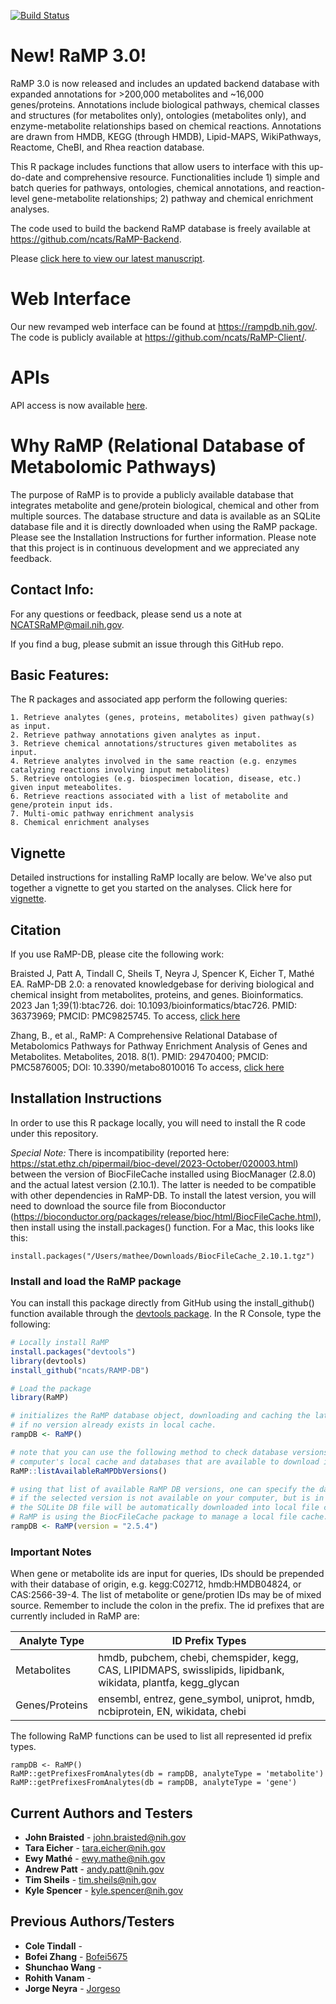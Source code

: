 [![Build Status](https://api.travis-ci.com/ncats/RaMP-DB.svg?branch=sqlite)](https://travis-ci.com/github/ncats/RaMP-DB)

# New!  RaMP 3.0!

RaMP 3.0 is now released and includes an updated backend database with 
expanded annotations for >200,000 metabolites and ~16,000 genes/proteins.  Annotations include biological pathways, chemical classes and structures (for metabolites only), ontologies (metabolites only), and enzyme-metabolite relationships based on chemical reactions. Annotations are drawn from HMDB, KEGG (through HMDB), Lipid-MAPS, WikiPathways, Reactome, CheBI, and Rhea reaction database. 

This R package includes functions that allow users to interface with this up-do-date and comprehensive resource.  Functionalities include 1) simple and batch queries for pathways, ontologies, chemical annotations, and reaction-level gene-metabolite relationships; 2) pathway and chemical enrichment analyses.

The code used to build the backend RaMP database is freely available at https://github.com/ncats/RaMP-Backend.

Please [click here to view our latest manuscript](https://pubmed.ncbi.nlm.nih.gov/36373969/).

# Web Interface
Our new revamped web interface can be found at https://rampdb.nih.gov/.  The code is publicly available at https://github.com/ncats/RaMP-Client/.

# APIs
API access is now available [here](https://rampdb.nih.gov/api).

# Why RaMP (Relational Database of Metabolomic Pathways)

The purpose of RaMP is to provide a publicly available database that integrates metabolite and gene/protein biological, 
chemical and other from multiple sources. The database structure and data is available as an SQLite database file and it is directly downloaded when using the RaMP package.
Please see the Installation Instructions for further information.
Please note that this project is in continuous development and we appreciated any feedback. 

## Contact Info:
For any questions or feedback, please send us a note at [NCATSRaMP@mail.nih.gov](NCATSRaMP@mail.nih.gov). 

If you find a bug, please submit an issue through this GitHub repo. 

## Basic Features:
The R packages and associated app perform  the following queries:

	1. Retrieve analytes (genes, proteins, metabolites) given pathway(s) as input.
	2. Retrieve pathway annotations given analytes as input.
	3. Retrieve chemical annotations/structures given metabolites as input.
	4. Retrieve analytes involved in the same reaction (e.g. enzymes catalyzing reactions involving input metabolites)
	5. Retrieve ontologies (e.g. biospecimen location, disease, etc.) given input meteabolites.
	6. Retrieve reactions associated with a list of metabolite and gene/protein input ids.     
	7. Multi-omic pathway enrichment analysis
	8. Chemical enrichment analyses

## Vignette
Detailed instructions for installing RaMP locally are below.  We've also put together a vignette to get you started on the analyses.  Click here for [vignette](https://ncats.github.io/RaMP-DB/Updated_RaMP_Vignette.html).


## Citation
If you use RaMP-DB, please cite the following work:

Braisted J, Patt A, Tindall C, Sheils T, Neyra J, Spencer K, Eicher T, Mathé EA. RaMP-DB 2.0: a renovated knowledgebase for deriving biological and chemical insight from metabolites, proteins, and genes. Bioinformatics. 2023 Jan 1;39(1):btac726. doi: 10.1093/bioinformatics/btac726. PMID: 36373969; PMCID: PMC9825745.
To access, [click here](https://pubmed.ncbi.nlm.nih.gov/36373969/)

Zhang, B., et al., RaMP: A Comprehensive Relational Database of Metabolomics Pathways for Pathway Enrichment Analysis of Genes and Metabolites. Metabolites, 2018. 8(1). PMID: 29470400; PMCID: PMC5876005; DOI: 10.3390/metabo8010016
To access, [click here](https://www.mdpi.com/2218-1989/8/1/16)

## Installation Instructions
In order to use this R package locally, you will need to install the R code under this repository.

*Special Note:*
There is incompatibility (reported here: https://stat.ethz.ch/pipermail/bioc-devel/2023-October/020003.html) between the version of BiocFileCache installed using BiocManager (2.8.0) and the actual latest version (2.10.1).  The latter is needed to be compatible with other dependencies in RaMP-DB.  To install the latest version, you will need to download the source file from Bioconductor (https://bioconductor.org/packages/release/bioc/html/BiocFileCache.html), then install using the install.packages() function.  For a Mac, this looks like this:


```
install.packages("/Users/mathee/Downloads/BiocFileCache_2.10.1.tgz")
```

### Install and load the RaMP package 
You can install this package directly from GitHub using the install_github() function available through the [devtools package](https://cran.r-project.org/web/packages/devtools/index.html). In the R Console, type the following:
```R
# Locally install RaMP
install.packages("devtools")
library(devtools)
install_github("ncats/RAMP-DB")

# Load the package
library(RaMP)

# initializes the RaMP database object, downloading and caching the latest SQLite database
# if no version already exists in local cache.
rampDB <- RaMP()

# note that you can use the following method to check database versions hosted in your
# computer's local cache and databases that are available to download in our remote repository.
RaMP::listAvailableRaMPDbVersions()

# using that list of available RaMP DB versions, one can specify the database version to use
# if the selected version is not available on your computer, but is in our remote repository at GitHub,
# the SQLite DB file will be automatically downloaded into local file cache.
# RaMP is using the BiocFileCache package to manage a local file cache.
rampDB <- RaMP(version = "2.5.4")

```

### Important Notes

When gene or metabolite ids are input for queries, IDs should be prepended with their database of origin, e.g. kegg:C02712, hmdb:HMDB04824, or CAS:2566-39-4. The list of metabolite or gene/protien IDs may be of mixed source. Remember to include the colon in the prefix. The id prefixes that are currently included in RaMP are: 

| Analyte Type | ID Prefix Types |
|--------------|-----------------|
| Metabolites | hmdb, pubchem, chebi, chemspider, kegg, CAS, LIPIDMAPS, swisslipids, lipidbank, wikidata, plantfa, kegg_glycan |
| Genes/Proteins | ensembl, entrez, gene_symbol, uniprot, hmdb, ncbiprotein, EN, wikidata, chebi

The following RaMP functions can be used to list all represented id prefix types.
```
rampDB <- RaMP()
RaMP::getPrefixesFromAnalytes(db = rampDB, analyteType = 'metabolite')
RaMP::getPrefixesFromAnalytes(db = rampDB, analyteType = 'gene')
```

## Current Authors and Testers
* **John Braisted** - john.braisted@nih.gov
* **Tara Eicher** - tara.eicher@nih.gov
* **Ewy Mathé** - ewy.mathe@nih.gov
* **Andrew Patt** - andy.patt@nih.gov
* **Tim Sheils** - tim.sheils@nih.gov
* **Kyle Spencer** - kyle.spencer@nih.gov


## Previous Authors/Testers
* **Cole Tindall** - 
* **Bofei Zhang** - [Bofei5675](https://github.com/Bofei5675)
* **Shunchao Wang** - 
* **Rohith Vanam** - 
* **Jorge Neyra** - [Jorgeso](https://github.com/jorgeso)
